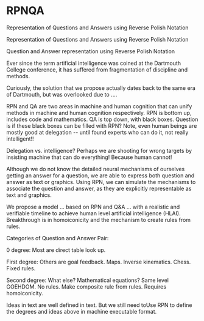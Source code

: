 # RPNQA
Representation of Questions and Answers using Reverse Polish Notation

Representation of Questions and Answers using Reverse Polish Notation

Question and Answer representation using Reverse Polish Notation

Ever since the term artificial intelligence was coined at the Dartmouth College conference, it has suffered from fragmentation of discipline and methods. 

Curiously, the solution that we propose actually dates back to the same era of Dartmouth, but was overlooked due to ....


RPN and QA are two areas in machine and human cognition that can unify methods in machine and human cognition respectively. RPN is bottom up, includes code and mathematics. QA is top down, with black boxes. Question is if these black boxes can be filled with RPN? Note, even human beings are mostly good at delegation -- until found experts who can do it, not really intelligent!!

Delegation vs. intelligence? Perhaps we are shooting for wrong targets by insisting machine that can do everything! Because human cannot!






Although we do not know the detailed neural mechanisms of ourselves getting an answer for a question, we are able to express both question and answer as text or graphics. Using RPN, we can simulate the mechanisms to associate the question and answer, as they are explicitly representable as text and graphics.


We propose a model ... based on RPN and Q&A ... with a realistic and verifiable timeline to achieve human level artificial intelligence (HLAI). Breakthrough is in homoiconicity and the mechanism to create rules from rules.

Categories of Question and Answer Pair:

0 degree: Most are direct table look up.

First degree: Others are goal feedback. Maps. Inverse kinematics. Chess. Fixed rules.

Second degree: What else? Mathematical equations? Same level GOEHDOM. No rules. Make composite rule from rules. Requires homoiconicity.

Ideas in text are well defined in text. But we still need toUse RPN to define the degrees and ideas above in machine executable format. 




